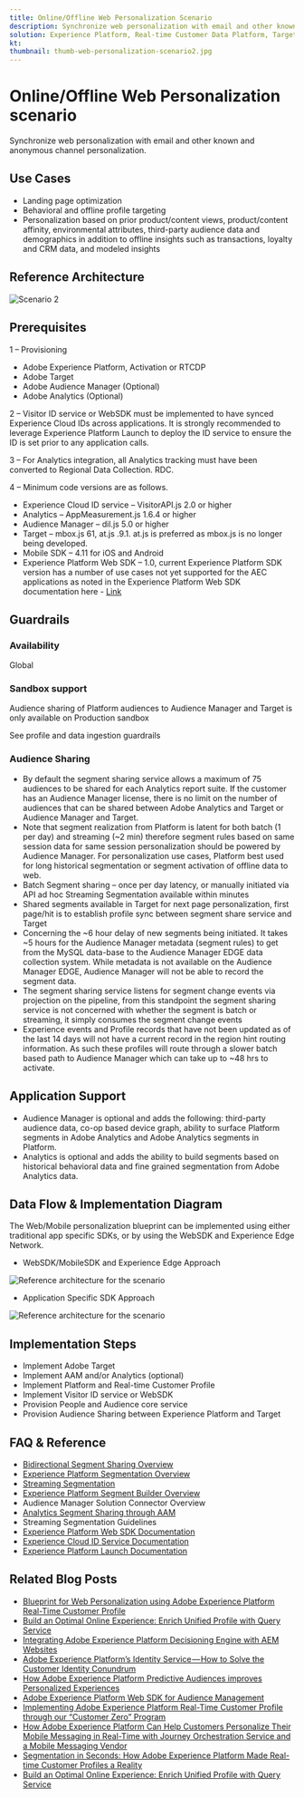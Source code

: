 ```yaml
---
title: Online/Offline Web Personalization Scenario
description: Synchronize web personalization with email and other known and anonymous channel personalization.
solution: Experience Platform, Real-time Customer Data Platform, Target, Audience Manager, Analytics, Experience Cloud Services, Data Collection
kt: 
thumbnail: thumb-web-personalization-scenario2.jpg
---
```


# Online/Offline Web Personalization scenario

Synchronize web personalization with email and other known and anonymous channel personalization.

## Use Cases

* Landing page optimization
* Behavioral and offline profile targeting
* Personalization based on prior product/content views, product/content affinity, environmental attributes, third-party audience data and demographics in addition to offline insights such as transactions, loyalty and CRM data, and modeled insights

## Reference Architecture

![Scenario 2](assets/onoff.svg)

## Prerequisites

1 – Provisioning

* Adobe Experience Platform, Activation or RTCDP
* Adobe Target
* Adobe Audience Manager (Optional)
* Adobe Analytics (Optional)

2 – Visitor ID service or WebSDK must be implemented to have synced Experience Cloud IDs across applications. It is strongly recommended to leverage Experience Platform Launch to deploy the ID service to ensure the ID is set prior to any application calls.

3 – For Analytics integration, all Analytics tracking must have been converted to Regional Data Collection. RDC.

4 – Minimum code versions are as follows.

* Experience Cloud ID service – VisitorAPI.js 2.0 or higher
* Analytics – AppMeasurement.js 1.6.4 or higher
* Audience Manager – dil.js 5.0 or higher
* Target – mbox.js 61, at.js .9.1. at.js is preferred as mbox.js is no longer being developed.
* Mobile SDK – 4.11 for iOS and Android
* Experience Platform Web SDK – 1.0, current Experience Platform SDK version has a number of use cases not yet supported for the AEC applications as noted in the Experience Platform Web SDK documentation here - [Link](https://docs.adobe.com/content/help/en/experience-platform/edge/home.html)

## Guardrails


### Availability

Global

### Sandbox support

Audience sharing of Platform audiences to Audience Manager and Target is only available on Production sandbox

See profile and data ingestion guardrails

### Audience Sharing

* By default the segment sharing service allows a maximum of 75 audiences to be shared for each Analytics report suite. If the customer has an Audience Manager license, there is no limit on the number of audiences that can be shared between Adobe Analytics and Target or Audience Manager and Target.
* Note that segment realization from Platform is latent for both batch (1 per day) and streaming (~2 min) therefore segment rules based on same session data for same session personalization should be powered by Audience Manager. For personalization use cases, Platform best used for long historical segmentation or segment activation of offline data to web.
* Batch Segment sharing – once per day latency, or manually initiated via API ad hoc Streaming Segmentation available within minutes
* Shared segments available in Target for next page personalization, first page/hit is to establish profile sync between segment share service and Target
* Concerning the ~6 hour delay of new segments being initiated. It takes ~5 hours for the Audience Manager metadata (segment rules) to get from the MySQL data-base to the Audience Manager EDGE data collection system. While metadata is not available on the Audience Manager EDGE, Audience Manager will not be able to record the segment data.
* The segment sharing service listens for segment change events via projection on the pipeline, from this standpoint the segment sharing service is not concerned with whether the segment is batch or streaming, it simply consumes the segment change events
* Experience events and Profile records that have not been updated as of the last 14 days will not have a current record in the region hint routing information. As such these profiles will route through a slower batch based path to Audience Manager which can take up to ~48 hrs to activate.

## Application Support

* Audience Manager is optional and adds the following: third-party audience data, co-op based device graph, ability to surface Platform segments in Adobe Analytics and Adobe Analytics segments in Platform.
* Analytics is optional and adds the ability to build segments based on historical behavioral data and fine grained segmentation from Adobe Analytics data.

## Data Flow & Implementation Diagram

The Web/Mobile personalization blueprint can be implemented using either traditional app specific SDKs, or by using the WebSDK and Experience Edge Network.

* WebSDK/MobileSDK and Experience Edge Approach

![Reference architecture for the scenario](assets/websdkflow.png)




* Application Specific SDK Approach

![Reference architecture for the scenario](assets/appsdkflow.png)

## Implementation Steps

* Implement Adobe Target
* Implement AAM and/or Analytics (optional)
* Implement Platform and Real-time Customer Profile
* Implement Visitor ID service or WebSDK
* Provision People and Audience core service
* Provision Audience Sharing between Experience Platform and Target

## FAQ & Reference

* [Bidirectional Segment Sharing Overview](https://experienceleague.adobe.com/docs/audience-manager/user-guide/implementation-integration-guides/integration-experience-platform/aam-aep-audience-sharing.html)
* [Experience Platform Segmentation Overview](https://experienceleague.adobe.com/docs/experience-platform/segmentation/home.html)
* [Streaming Segmentation](https://experienceleague.adobe.com/docs/experience-platform/segmentation/api/streaming-segmentation.html)
* [Experience Platform Segment Builder Overview](https://experienceleague.adobe.com/docs/experience-platform/segmentation/ui/overview.html)
* Audience Manager Solution Connector Overview
* [Analytics Segment Sharing through AAM](https://experienceleague.adobe.com/docs/analytics/components/segmentation/segmentation-workflow/seg-publish.html)
* Streaming Segmentation Guidelines
* [Experience Platform Web SDK Documentation](https://experienceleague.adobe.com/docs/experience-platform/edge/home.html)
* [Experience Cloud ID Service Documentation](https://experienceleague.adobe.com/docs/id-service/using/home.html)
* [Experience Platform Launch Documentation](https://experienceleague.adobe.com/docs/launch/using/overview.html)

## Related Blog Posts

* [Blueprint for Web Personalization using Adobe Experience Platform Real-Time Customer Profile](https://medium.com/adobetech/blueprint-for-web-personalization-using-adobe-experience-platform-real-time-customer-profile-fef2ce7a4b2f)
* [Build an Optimal Online Experience: Enrich Unified Profile with Query Service](https://medium.com/adobetech/build-an-optimal-online-experience-enrich-unified-profile-with-query-service-8027c196ab33)
* [Integrating Adobe Experience Platform Decisioning Engine with AEM Websites](https://jaeness.medium.com/integrating-adobe-experience-platform-decisioning-engine-with-aem-websites-9c222acd12e2)
* [Adobe Experience Platform’s Identity Service — How to Solve the Customer Identity Conundrum](https://medium.com/adobetech/adobe-experience-platforms-identity-service-how-to-solve-the-customer-identity-conundrum-f95e22d16ea9)
* [How Adobe Experience Platform Predictive Audiences improves Personalized Experiences](https://medium.com/adobetech/how-adobe-experience-platform-predictive-audiences-improves-personalized-experiences-1f75a60cb7a3)
* [Adobe Experience Platform Web SDK for Audience Management](https://medium.com/adobetech/adobe-experience-platform-web-sdk-for-audience-management-751fa6d063bc)
* [Implementing Adobe Experience Platform Real-Time Customer Profile through our “Customer Zero” Program](https://medium.com/adobetech/implementing-adobe-experience-platform-real-time-customer-profile-through-our-customer-zero-32e7cd952896)
* [How Adobe Experience Platform Can Help Customers Personalize Their Mobile Messaging in Real-Time with Journey Orchestration Service and a Mobile Messaging Vendor](https://medium.com/adobetech/how-adobe-experience-platform-helped-a-client-personalize-their-mobile-messaging-in-real-time-with-7d634aefa098)
* [Segmentation in Seconds: How Adobe Experience Platform Made Real-time Customer Profiles a Reality](https://medium.com/adobetech/segmentation-in-seconds-how-adobe-experience-platform-made-real-time-customer-profiles-a-reality-a7a8552b0847)
* [Build an Optimal Online Experience: Enrich Unified Profile with Query Service](https://medium.com/adobetech/build-an-optimal-online-experience-enrich-unified-profile-with-query-service-8027c196ab33)


